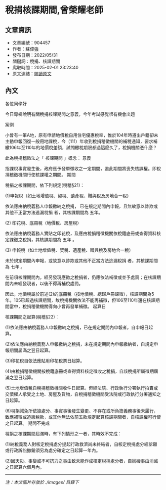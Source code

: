 # 稅捐核課期間,曾榮耀老師

## 文章資訊
- 文章編號：904457
- 作者：蘇偉強
- 發布日期：2022/05/31
- 關鍵詞：稅捐、核課期間
- 爬取時間：2025-02-01 23:23:40
- 原文連結：[閱讀原文](https://real-estate.get.com.tw/Columns/detail.aspx?no=904457)

## 內文


各位同學好


今日專欄說明有關稅捐核課期間之意義，今年考試感覺很有機會出題


案例


小曾有一筆A地，原有申請地價稅自用住宅優惠稅率，惟於104年時遷出戶籍卻未主動申報回復一般用地課稅，今（111）年收到稅捐稽徵機關的補稅通知，要求補繳106年至110年的地價稅差額，試問繳稅期限都過這麼久了，稅捐機關憑什麼？


此為稅捐稽徵法之「
核課期間
」概念：
意義


指課稅事實發生後，政府應予發單徵收之一定期間，逾此期間將喪失核課權。即稅捐稽徵機關行使核課權之期間。
期間


稅捐之核課期間，依下列規定(稅稽§21)：


(1)申報稅（如土地增值稅、契稅、遺產稅、贈與稅及房地合一稅）


依法應由納稅義務人申報繳納之稅捐，
已在規定期間內申報，且無故意以詐欺或其他不正當方法逃漏稅捐
者，其核課期間為
五年。


(2)
印花稅、底冊稅（地價稅、房屋稅）


依法應由納稅義務人實貼之印花稅，及應由稅捐稽徵機關依稅籍底冊或查得資料核定課徵之稅捐，其核課期間為
五年
。


(3)
申報稅（如土地增值稅、契稅、遺產稅、贈與稅及房地合一稅）


未於規定期間內申報，或故意以詐欺或其他不正當方法逃漏稅捐
者，其核課期間為
七年
。


在前項核課期間內，經另發現應徵之稅捐者，仍應依法補徵或並予處罰；在核課期間內未經發現者，以後不得再補稅處罰。


因此，地價稅屬於前述(2)的底冊稅（按地價稅、總歸戶冊課徵），核課期間為5年。105已超過核課期間，故稅捐機關依法不能再補徵，但106至110年還在核課期間當中，稅捐稽徵機關得向小曾再發單補徵。
起算日


核課期間之起算(稅稽§22)：


(1)依法應由納稅義務人申報繳納之稅捐，已在規定期間內申報者，自申報日起算。


(2)依法應由納稅義務人申報繳納之稅捐，未在規定期間內申報繳納者，自規定申報期間屆滿之翌日起算。


(3)印花稅自依法應貼用印花稅票日起算。


(4)由稅捐稽徵機關按稅籍底冊或查得資料核定徵收之稅捐，自該稅捐所屬徵期屆滿之翌日起算。


(5)土地增值稅自稅捐稽徵機關收件日起算。但經法院、行政執行分署執行拍賣或交債權人承受之土地、房屋及貨物，自稅捐稽徵機關受法院或行政執行分署通知之日起算。


(6)稅捐減免所依據處分、事實事後發生變更、不存在或所負擔義務事後未履行，致應補徵或追繳稅款，或其他無法依前五款規定起算核課期間者，自核課權可行使之日起算。
期間不完成


稅捐之核課期間屆滿時，有下列情形之一者，其時效不完成：


(1)納稅義務人對核定稅捐處分提起行政救濟尚未終結者，自核定稅捐處分經訴願或行政訴訟撤銷須另為處分確定之日起算一年內。


(2)因天災、事變或不可抗力之事由致未能作成核定稅捐處分者，自妨礙事由消滅之日起算六個月內。

---
*注：本文圖片存放於 ./images/ 目錄下*
